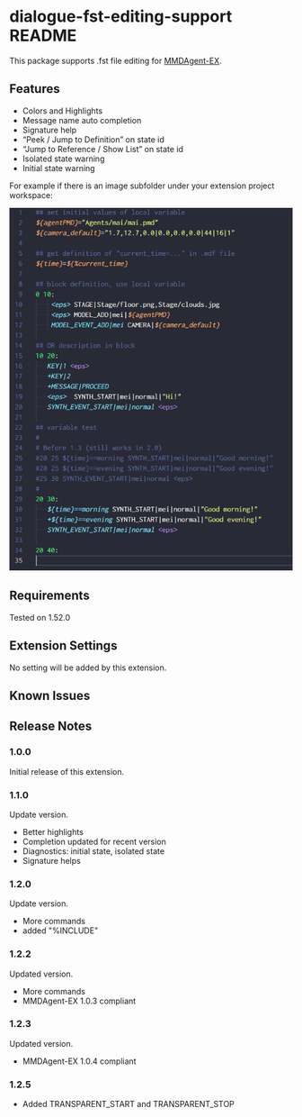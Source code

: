 # dialogue-fst-editing-support README

This package supports .fst file editing for [MMDAgent-EX](https://mmdagent-ex.dev).

## Features

- Colors and Highlights
- Message name auto completion
- Signature help
- “Peek / Jump to Definition” on state id
- “Jump to Reference / Show List” on state id
- Isolated state warning
- Initial state warning

For example if there is an image subfolder under your extension project workspace:

![snapshot](https://raw.githubusercontent.com/lee-lab/dialogue-fst-editing-support/main/images/snap-1.0.0.png)

## Requirements

Tested on 1.52.0

## Extension Settings

No setting will be added by this extension.

## Known Issues

## Release Notes

### 1.0.0

Initial release of this extension.

### 1.1.0

Update version.

- Better highlights
- Completion updated for recent version
- Diagnostics: initial state, isolated state
- Signature helps

### 1.2.0

Update version.

- More commands
- added "%INCLUDE"

### 1.2.2

Updated version.

- More commands
- MMDAgent-EX 1.0.3 compliant

### 1.2.3

Updated version.

- MMDAgent-EX 1.0.4 compliant

### 1.2.5

- Added TRANSPARENT_START and TRANSPARENT_STOP

